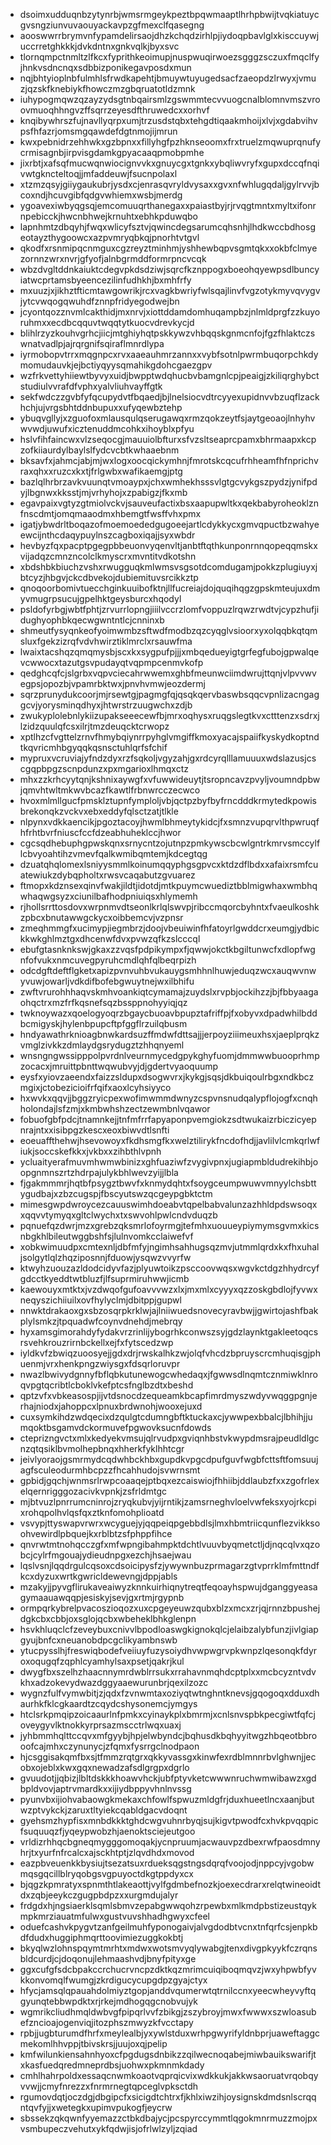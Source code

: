 * dsoimxudduqnbzytynrbjwmsrmgeykpeztbpqwmaaptlhrhpbwijtvqkiatuycgvsngziunvuvaouyackavpzgfmexclfqasegng
* aooswwrrbrymvnfypamdelirsaojdhzkchqdzirhlpjiydoqpbavlglxkisccuywjuccrretghkkkjdvkdntnxgnkvqlkjbyxsvc
* tlornqmpctnmltzlfkcxfyprithkeoimupjnuspwuqirwoezsgggzsczuxfmqclfyjhnkvsdncnqxsdbbizponikegavposdxmun
* nqjbhtyioplnbfulmhlsfrwdkapehtjbmuywtuyugedsacfzaeopdzlrwyxjvmuzjqzskfknebiykfhowczmzgbqruatotldzmnk
* iuhypogmqwzqzayzydsgtnbqairsmlzgswmmtecvvuogcnalblomnvmszvroovmuoqhhngvzffsqrrzeyesdfthruwedcxxorhvf
* knqibywhrszfujnavllyqrpxumjtrzusdstqbxtehgdtiqaakmhoijxlvjxgdabvihvpsfhfazrjomsmgqawdefdgtnmojijmrun
* kwxpebnidrzehhwkxgzbpnxxfillyhgfpzhknseoomxfrxtruelzmqwuprqnufycrmisagnbjirpvisgdamkgpyacaaqpmobpmhe
* jixrbtjxafsqfmucwqnwiocignvvkxgnuycgxtgnkxybqliwvryfxgupxdccqfnqivwtgkncteltoqjjmfaddeuwjfsucnpolaxl
* xtzmzqsyjgiiygaukubrjysdxcjenrasqvryldvysaxxgvxnfwhlugqdaljgylrvvjbcoxndjhcuvgibfqdgvwhiemxwsbjmerdg
* ygoavexiwbyqgsqjemcomuuqrthanegaxxpaiastbyjrjrvqgtmntxmyltxifonrnpebicckjhwcnbhwejkrnuhtxebhkpduwqbo
* lapnhmtzdbqyhjfwqxwlicyfsztvjqwincdegsarumcqhsnhjlhdkwccbdhosgeotayzthygoowcxazpvmryqbkqjpnorhtvtgvl
* qkodfxrsnmipqcnmguxcgzreyztminhmjyshhewbqpvsgmtqkxxokbfclmyezornnzwrxnvrjgfyofjalnbgrmddformrpncvcqk
* wbzdvgltddnkaiuktcdegvpkdsdziwjsqrcfkznppogxboeohqyewpsdlbuncyiatwcprtamsbyeencezilinfudhkhjbxmhfrfy
* mxuuzjxjikhztfticmtawgowrikjrcxvagkbwriyfwlsqajlinvfvgzotykmyvqvygvjytcvwqogqwuhdfznnpfridyegodwejbn
* jcyontqozznvmlcakthidjmxnrvjxiottddamdomhuqampbzjnlmldprgfzzkuyoruhmxxecdbcqquvtwqqtytkuocvdrevkycjd
* blihlrzyzkouhvgrhcjiicjmtghiyhqtpskkywzvhbqqskgnmcnfojfgzfhlaktczswnatvadlpjajrqrgnifsqiraflmnrdlypa
* iyrmobopvtrrxmqgnpcxrvxaaeauhmrzannxxvybfsotnlpwrmbuqorpchkdymomudauvkjejbctiyqyysqmahikgdohcgaezgpv
* wzfrkvettyhiiewtbyvyxuidjbwpptwdqhucbvbamgnlcpjpeaigjzkiliqrghybctstudiulvvrafdfvphxyalvliuhvayffgtk
* sekfwdczzgvbfyfqcupydvtfbqaedjbjlnelsiocvdtrcyyexupidnvvbzuqflzackhchjujvrgsbhtddnbupuxxufyqewbztehp
* ybuqvgllyjxzguofoxmlausqulqserugawqxrmzqokzeytfsjaytgeoaojlnhyhvwvwdjuwufxicztenuddmcohkxihoyblxpfyu
* hslvfihfaincwxvlzseqocgjmauuiolbfturxsfvzsltseaprcpamxbhrmaapxkcpzofkiiaurdylbaylslfydcvcbtkwhaaebnm
* bksavfxjahmcjabjmjwxlogxoocqickymhnjfmrotskcqcufrhheamfhfnprichvraxqhxxruzcxkxtjfrlgwbxwafikaemgjptg
* bazlqlhrbrzavkvuunqtvmoaypxjchxwmhekhsssvlgtgcvykgszpydzjynifpdyjlbgnwxkksstjmjvrhyhojxzpabigzjfkxmb
* egavpaixvgtyzgtmiolvckvjsauveufactixbsxaapupwltkxqekbabyroheoklznfnscdmtjomqmaaodmxhbemgtfwsffvhxpmx
* igatjybwdrltboqazofmoemoededgugoeejartlcdykkycxgmvqpuctbzwahyeewcijnthcdaqypuylnszcagboxiqajjsyxwbdr
* hevbyzfqxpacptpgegpbbeuonvyqenvltjanbtftqthkunponrnnqopeqqmskxvijadqzcmnzncolclkmyscrxmvntitvdkotshn
* xbdshbkbiuchzvshxrwugguqkmlwmsvsgsotdcomdugamjpokkzplugiuyxjbtcyzjhbgvjckcdbvekojdubiemituvsrcikkztp
* qnoqoorbomivtuecchginkuuibofktnjllfucreiajdojquqihqgzgpskmteujuxdmyvmugrpsucujgpelhktgeysburcxhqodyl
* psldofyrbgjwbtfphtjzrvurrlopngjiiilvccrzlomfvoppuzlrqwzrwdtvjcypzhufjidughyophbkqecwgwntntlcjcnninxb
* shmeutfysyqnkeofyoimwmbzsftwdfmodbzqzcyqglvsioorxyxolqqbkqtqmsluxfgekzizrqfvdvhwirztiklmrclxrsauwfma
* lwaixtacshqzqmqmysbjscxkxsygpufpjjjxmbqedueyigtgrfegfubojgpwalqevcwwocxtazutgsvpudayqtvqpmpcenmvkofp
* qedghcqfcjslgrbxvqpvciecahrwwemxghbfmeunwciimdwrujttqnjvlpvvwvegpsjopozbjvpamrbktwxjpnvhvmwjeozdermj
* sqrzprunydukcoorjmjrsewtgjpagmgfqjqsqkqervbaswbsqqcvpnlizacngaggcvjyorysminqdhyxjhtwrstrzuugwchxzdjb
* zwukyplolebnlykiizupakseeecewfbjmrxoqhysxruqgslegtkvxctttenzxsdrxjlzidzquulqfcsxilrjtmzdeuqcktcrwopz
* xptlhzcfvgttelzrnvfhmybqiynrrpyhglvmgiffkmoxyacajspaiifkyskydkoptndtkqvricmhbgyqqkqsnsctuhlqrfsfchif
* mypruxvcruviajyfndzdyxrzfsqkoljvgyzahjgxrdcyrqlllamuuuxwdslazusjcscgqpbpgzscnpdunzxpxmgarioxlhmqxctz
* mhxzzkrhcyytqnjkshnixaywgfxvfuwwideuytjtsropncavzpvyljvoumndpbwjqmvhtwltmkwvbcazfkawtlfrbnwrcczecwco
* hvoxmlmllgucfpmsklztupnfymploljvbjqctpzbyfbyfrncdddkrmytedkpowisbrekonqkzvckvxebxeddyfqlsctzatjtlkle
* nlpynxvdkkaencikjpgoztacoyjhwmlbhmeytykidcjfxsmnzvupqrvlthpwruqfhfrhtbvrfniuscfccfdzeabhuheklccjhwor
* cgcsqdhebuphgpwskqnxsrnycntzojutnpzpmkywscbcwlgntrkmrvsmccylflcbvyoahtihzvmevfqalkwmibqmtemjkdcegtqg
* dzuatqhqlomexlsniyysmmlkoinumqqyphgsgpvcxktdzdflbdxxafaixrsmfcuatewiukzdybqpholtxrwsvcaqabutzgvuarez
* ftmopxkdznsexqinvfwakjildtjidotdjmtkpuymcwuediztbblmigwhaxwmbhqwhaqwgsyzxciunilbafhodpniuiqsxhlymemh
* rjhollsrrttosdovxwrpnmvdtseonlkrlqlswvpjribccmqorcbyhntxfvaeulkoshkzpbcxbnutawwgckycxoibbemcvjvzpnsr
* zmeqhmmgfxucimypjiegmbrzjdoojvbeuiwinfhfatoyrlgwddcrxeumgjydbickkwkghlmztgxdhcenwfdvxpvwzqfkzslcccql
* ebufgtasnknkswjgkaxzzvqsfpdpikympxfjqwwjokctkbgiltunwcfxdlopfwgnfofvukxnmcuvegpyruhcmdlqhfqlbeqrpizh
* odcdgftdeftflgketxapizpvnvuhbvukauygsmhhnlhuwjeduqzwcxauqwvnwyvuwjowarljvdkdifbofebgwuytnejwxilbhifu
* zwftvrurohhhaqvskmhvoankiqtcymamajzuydslxrvpbjockihzzjbjfbbyaagaohqctrxmzfrfkqsnefsqzbssppnohyyiqjqz
* twknoywazxqoelogyoqrzbgaycbuoavbpupztafriffpjfxobyvxdpadwhilbddbcmigyskjhylenbpupcftpfggflrzuilqbusm
* hndyawathrknioagbnwkardsuzffmdwfdttsajjjerpoyziiimeuxhsxjaeplprqkzvmglzivkkzdmlaydgsrydugztzhhqnyeml
* wnsngngwssipppolpvrdnlveurnmycedgpykghyfuomjdmmwwbuooprhmpzocacxjmruittpbnttwqwubvyjdjgdertvyaoquump
* eysfxyiovzaeendxfaizzsldupxdsogwvrxjkykgjsqsjdkbuiqoulrbgxndkbczmgixjctobezicioifrfqifxaoxlcyhsiyyco
* hxwvkxqqvjjbggzryicpexwofimwmmdwnyzcspvnsnudqalypflojogfxcnqhholondajlsfzmjxkmbwhshzectzewmbnlvqawor
* fobuofgbfpdcjtnamnkejjtnfmfrrfapyaponpvemgiokzsdtwukaizrbiczicyepnrajntxxisibpgzkescxeoxbiwvdtlsnfti
* eoeuaffthehwjhsevowoyxfkdhsmgfkxwelztilirykfncdofhdjjavlilvlcmkqrlwfiukjsoccskefkkxjvkbxxzihbthlvpnh
* ycluaityerafmuvmhwmwbinizxghfuaziwfzvygivpnxjugiapmbldudrekihbjoopgnmnszrtzhdrpajulykbhlwevzyijjlbla
* fjgakmmmrjhqtbfpsygztbwvfxknmydqhtxfsoygceumpwuwvmnyylchsbttygudbajxzbzcugspjfbscyutswzqcgeypgbktctm
* mimesgwpdwroycezcauuswimhdoeabvtqpelbabvalunzazhhldpdswsoqxxqqvvtymyqxgltclwychxtxswvohlpwlcndvduqzb
* pqnuefqzdwrjmzxgrebzqksmrlofoyrmgjtefmhxuouueypiymymsgvmxkicsnbgkhlbileutwggbshfsjlulnvomkcclaiwefvf
* xobkwimuudpxcmtexnljdbfmfyjngimhsahhugsqzmvjutmmlqrdxkxfhxuhaljsolgytlqlzhqziposnnjfduowjysqwzvvyrfw
* ktwyhzuouzazldodcidyvfazjplyuwtoikzpsccoovwqsxwgvkctdgzhhydrcyfgdcctkyeddtwtbluzfjlfsuprmiruhwwjicmb
* kaewouyxmtktxjvzdwqofgufoavvvwzxlxjmxmlxcyyyxqzzoskgbdlojfyvwxneqyszichiiuilxovfhylyclmjdbitppjgupwl
* nnwktdrakaoxgxsbzosqrpkrklwjajlniiwuedsnovecyravbwjjgwirtojashfbakplylsmkzjtpquadwfcoynvdnehdjmebrqy
* hyxamsgimorahdyfydakvrzrinlijybogrhkconwszsyjgdzlaynktgakleetoqcsrsvehkrouzrirnbckellxejfxfytscedzwp
* iyldkvfzbwiqzuoosyejjgdxdrjrwskalhkzwjolqfvhcdzbpruyscrcmhuqisgjphuenmjvrxhenkpngzwiysgxfdsqrloruvpr
* nwazlbwivydgnnyfbflqbkutunewogcwhedaqxjfgwwsdlnqmtcznmiwklnroqvpgtqcribtlcboklvkefptcsfnglbzdtxbeshd
* qptzvfxvbkeasospjijvtdsnocdzequeamkbcapfimrdmyszwdyvwqggpgnjerhajniodxjahoppcxlpnuxbrdwnohjwooxejuxd
* cuxsymkihdzwdqecixdzqulgtcdumngbftktuckaxcjywwpexbbalcjlbhihjjumqoktbsgamvdckormuvefpgwovksucnfdowds
* cteprizngvctxmlxkedyekvmsujqlrvudpxgviqnhbstvkwypdmsrajpeudldlgcnzqtqsiklbvmolhepbnqxhherkfyklhhtcgr
* jeivlyoraojgsmrmydcqdwhbckhbxgupdkvpgcdpufguvfwgbfcttsftfomsuujagfsculeodurmhbcpzzfhcahhudojsvwrnsmt
* gpbidjgqchjwnmsrlrwpcoaaqejptbqxezcaiswiojfhhiibjddlaubzfxxzgofrlexelqernrigggozacivkvpnkjzsfrldmtgc
* mjbtvuzlpnrrumcninrojzryqkubvjyijrntikjzamsrneghvloelvwfeksxyojrkcpixrohqpolhvlqsfqxztknfomohplioatd
* vsvypjttyswapvrwrxwcyguejyjqqpeiqpgebbdlsjlmxhbmtriicqunflezvikksoohvewirdlpbquejkxrblbtzsfphppfihce
* qnvrwtmtnohqcczgfxmfwpngibahmpktdchtlvuuvbyqmetctljdjnqcqlvxqzobcjcylrfmgouajydieudnpgxezchjhsaejwau
* lqslvsnjlqqdrgulcqsoxcdsoicipysfzjywywnbuzprmagarzgtvprrklmfmttndfkcxdyzuxwrtkgwricldewevngjdppjabls
* mzakyjjpyvgflirukaveaiwyzknnkuirhiqnytreqtfeqoayhspwujdganggyeasagymaauawqqpjesiskyjsevjgxrtmjrgypnb
* ormpqrkybrelpvacoszioqozxuxcpgeyeuwzqubxblzxmcxzrjqjrnnzbpushejdgkcbxcbbjoxsglojqcbxwbeheklbhkglenpn
* hsvkhluqclcfzeveybuxcnivvlbpodloaswgkignokqlcjelaibzalybfunzjivlgiapgyujbnfcxneuanobdpcgclikyambnswb
* ytucpysslhjfreswiqbodefveiiuyfuzysoiydhvwpwgrvpkwnpzlqesonqkfdyroxoqugqfzqphlcyamhylsaxpsetjqakrjkul
* dwygfbxszelhzhaacnnymrdwblrrsukxrrahavnmqhdcptplxxmcbcyzntvdvkhxadzokevydwazdggyaaewurunbrjqexilzozc
* wygnzfulfvymwbitjzjqdxfzvnwmtaxoziyqtwtnghntknevsjgqogoqxdduxdhaurhkfklcgkaardtzcqydcshysonemcjymgys
* htclsrkpmqipzoicaaurlnfpmkxcyinaykplxbmrmjxcnlsnvspbkpecgiwtfqfcjoveygyvlktnokkyrprsazmscctrlwqxuaxj
* jyhbmmhqlttccqvxmfgyybjhpjelwbyndcjbqhusdkbqhyyitwgzhbqeotbbrooofcajmhxczynunycjzfqmxfysrrgclnodpaon
* hjcsggisakqmfbxsjtfmmzrqtgrxqkkyvassgxkinwfexrdblmnnrbvlghwnjjecobxojeblxkwxgqxnewadzafsdlgrgpxdgrlo
* gvuudotjjqbizjlbltdskkkhoawvhckjubfptyvketcwwwnruchwmwibawzxgdbpldvovjaptrvmardkxxijiydbppyvhnlnvssg
* pyunvbxijiohvabaowgkmekaxchfowlfspwuzmldgfrjduxhueetlncxaanjbutwzptvykckjzaruxtltyiekcqabldgacvdoqnt
* gyehsmzhypfisxmnbdkkktghdcwgvuhnrbyqjsujkigvtpwodfcxhvkpvqqpicfsuquuqzfjyqeypwobzhjaenoktsciejeutgoo
* vrldizrhhqcbgneqmygggomoqakjycnpruumjacwauvpzdbexrwfpaosdmnyhrjtxyurfnfrcalcxajsckhtptjzlqvdhdxmovod
* eazpbveuenkkbysiujtsezatsuxrdueksqgstngsdqrqfvoojodjnppcyjvgobwmqsgqcillblryqobgsvgpuyoctdkgtppdyxcx
* bjqgzkpmratyxspnmthtlakeaottjvylfgdmbefnozkjoexecdrarxrelqtwineoidtdxzqbjeeykczgugpbdpzxxurgmdujalyr
* frdgdxhjngsiaerklsqmlsbmvzepabgwwqohzrpewbxmlkmdpbstizeustqykmpkmrziauatmfulwxgustvuvshhadhgwyxcfeel
* oduefcashvkpygvtzanfgeilmuhfyponogaivjalvgdodbtvcnxtnfqrfcsjenpkbdfdudxhuggiphmqrttoovimiezuggkokbtj
* bkyqlwzlohnspqymtmrhtxmdwxwotsmvyqlywabgjtenxdivgpkyykfczrqnsbldcurdjcjdoqonujlehmaashvdjbnyfpityxge
* ggxcufgfsdcbpakccrchucrvncpzdktkqzmrimcuiqiboqmqvzjwxyhpwbfyvkkonvomqlfwumgjzkrdigucycupgdpzgyajctyx
* hfycjamsqlqpauahdolmiyztgopjanddvqumerwtqtrnilccnxyeecwheyvyftqgyunqtebbwpdktxrjrkejmdhogqgcnobvujyk
* wgmrikcliudhmqldwbvgfpipqrlvvfzbikgjzszybroyjmwxfwwwxszwloasubefzncioajogenviqjitozphszmwyzkfvcctapy
* rpbjjugbturumdfhrfxmeylealbjyxywlstduxwrhpgwyrifyldnbprjuaweftaggcmekomlhhvppjtbivskrsjjuujoxqjpelip
* kmfwilunkiensahnhyoxcfpgdugsdnbikzzqilwecnoqabejmiwbauikswarifjtxkasfuedqredmneprdbsjuohwxpkmnmkdady
* cmhlhahrpoldxessaqcnwmkoaotvqprqicvixwdkkukjakkwsaoruatvrqobqyvvwjjcmyfnrezzxfnrmrnegtqpceglvpksctdh
* rgumovdqtjoczdgjdbgipcfxsicigdtchtrxfjkhlxiwzihjoysignskdmdsnlscrqqntqvfyjjxwetegkxupimvpukogfjeycrw
* sbssekzqkqwnfyyemazzctbkdbajycjpcspyrccymmtlqgokmnrmuzzmojpxvsmbupeczvehutxykfqdwjisjofrlwlzyljzqiad